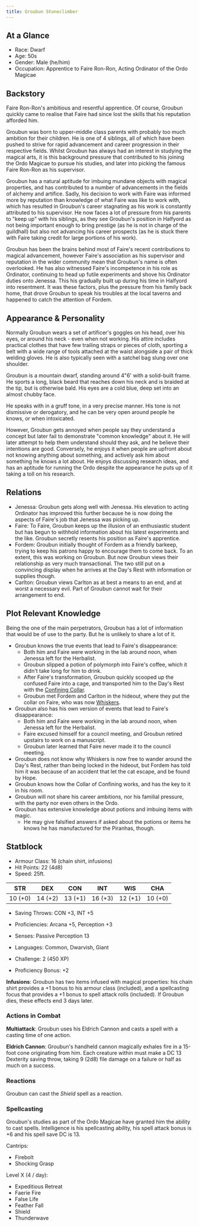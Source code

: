 ```yaml
---
title: Groubun Stoneclimber
---
```

## At a Glance

- Race: Dwarf
- Age: 50s
- Gender: Male (he/him)
- Occupation: Apprentice to Faire Ron-Ron, Acting Ordinator of the Ordo Magicae

## Backstory

Faire Ron-Ron's ambitious and resentful apprentice.
Of course, Groubun quickly came to realise that Faire had since lost the skills that his reputation afforded him.

Groubun was born to upper-middle class parents with probably too much ambition for their children.
He is one of 4 siblings, all of which have been pushed to strive for rapid advancement and career progression in their respective fields.
Whilst Groubun has always had an interest in studying the magical arts, it is this background pressure that contributed to his joining the Ordo Magicae to pursue his studies, and later into picking the famous Faire Ron-Ron as his supervisor.

Groubun has a natural aptitude for imbuing mundane objects with magical properties, and has contributed to a number of advancements in the fields of alchemy and artifice.
Sadly, his decision to work with Faire was informed more by reputation than knowledge of what Faire was like to work with, which has resulted in Groubun's career stagnating as his work is constantly attributed to his supervisor.
He now faces a lot of pressure from his parents to "keep up" with his siblings, as they see Groubun's position in Halfyord as not being important enough to bring prestige (as he is not in charge of the guildhall) but also not advancing his career prospects (as he is stuck there with Faire taking credit for large portions of his work).

Groubun has been the brains behind most of Faire's recent contributions to magical advancement, however Faire's association as his supervisor and reputation in the wider community mean that Groubun's name is often overlooked.
He has also witnessed Faire's incompetence in his role as Ordinator, continuing to head up futile experiments and shove his Ordinator duties onto Jenessa.
This his gradually built up during his time in Halfyord into resentment.
It was these factors, plus the pressure from his family back home, that drove Groubun to speak his troubles at the local taverns and happened to catch the attention of Fordem.

## Appearance & Personality

Normally Groubun wears a set of artificer's goggles on his head, over his eyes, or around his neck - even when not working.
His attire includes practical clothes that have few trailing straps or pieces of cloth, sporting a belt with a wide range of tools attached at the waist alongside a pair of thick welding gloves.
He is also typically seen with a satchel bag slung over one shoulder.

Groubun is a mountain dwarf, standing around 4"6' with a solid-built frame.
He sports a long, black beard that reaches down his neck and is braided at the tip, but is otherwise bald.
His eyes are a cold blue, deep set into an almost chubby face.

He speaks with in a gruff tone, in a very precise manner.
His tone is not dismissive or derogatory, and he can be very open around people he knows, or when intoxicated.

However, Groubun gets annoyed when people say they understand a concept but later fail to demonstrate "common knowledge" about it.
He will later attempt to help them understand should they ask, and he believe their intentions are good.
Conversely, he enjoys it when people are upfront about not knowing anything about something, and actively ask him about something he knows a lot about.
He enjoys discussing research ideas, and has an aptitude for running the Ordo despite the appearance he puts up of it taking a toll on his research.

## Relations

- Jenessa: Groubun gets along well with Jenessa. His elevation to acting Ordinator has improved this further because he is now doing the aspects of Faire's job that Jenessa was picking up.
- Faire: To Faire, Groubun keeps up the illusion of an enthusiastic student but has begun to withhold information about his latest experiments and the like. Groubun secretly resents his position as Faire's apprentice.
- Fordem: Groubun initially thought of Fordem as a friendly barkeep, trying to keep his patrons happy to encourage them to come back. To an extent, this was working on Groubun. But now Groubun views their relationship as very much transactional. The two still put on a convincing display when he arrives at the Day's Rest with information or supplies though.
- Carlton: Groubun views Carlton as at best a means to an end, and at worst a necessary evil. Part of Groubun cannot wait for their arrangement to end.

## Plot Relevant Knowledge

Being the one of the main perpetrators, Groubun has a lot of information that would be of use to the party.
But he is unlikely to share a lot of it.

- Groubun knows the true events that lead to Faire's disappearance:
  - Both him and Faire were working in the lab around noon, when Jenessa left for the Herbalist.
  - Groubun slipped a potion of polymorph into Faire's coffee, which it didn't take long for him to drink.
  - After Faire's transformation, Groubun quickly scooped up the confused Faire into a cage, and transported him to the Day's Rest with the [Confining Collar](../items/confining-collar.md).
  - Groubun met Fordem and Carlton in the hideout, where they put the collar on Faire, who was now [Whiskers](../characters/whiskers.md).
- Groubun also has his own version of events that lead to Faire's disappearance:
  - Both him and Faire were working in the lab around noon, when Jenessa left for the Herbalist.
  - Faire excused himself for a council meeting, and Groubun retired upstairs to work on a manuscript.
  - Groubun later learned that Faire never made it to the council meeting.
- Groubun does not know why Whiskers is now free to wander around the Day's Rest, rather than being locked in the hideout, but Fordem has told him it was because of an accident that let the cat escape, and be found by Hope.
- Groubun knows how the Collar of Confining works, and has the key to it in his room.
- Groubun will not share his career ambitions, nor his familial pressure, with the party nor even others in the Ordo.
- Groubun has extensive knowledge about potions and imbuing items with magic.
  - He may give falsified answers if asked about the potions or items he knows he has manufactured for the Piranhas, though.

## Statblock

- Armour Class: 16 (chain shirt, infusions)
- Hit Points: 22 (4d8)
- Speed: 25ft.

|   STR   |   DEX   |   CON   |   INT   |   WIS   |   CHA   |
|:-------:|:-------:|:-------:|:-------:|:-------:|:-------:|
| 10 (+0) | 14 (+2) | 13 (+1) | 16 (+3) | 12 (+1) | 10 (+0) |

- Saving Throws: CON +3, INT +5
- Proficiencies: Arcana +5, Perception +3
- Senses: Passive Perception 13
- Languages: Common, Dwarvish, Giant

- Challenge: 2 (450 XP)
- Proficiency Bonus: +2

**Infusions**: Groubun has two items infused with magical properties: his chain shirt provides a +1 bonus to his armour class (included), and a spellcasting focus that provides a +1 bonus to spell attack rolls (included).
If Groubun dies, these effects end 3 days later.

### Actions in Combat

**Multiattack**: Groubun uses his Eldrich Cannon and casts a spell with a casting time of one action.

**Eldrich Cannon**: Groubun's handheld cannon magically exhales fire in a 15-foot cone originating from him.
Each creature within must make a DC 13 Dexterity saving throw, taking 9 (2d8) file damage on a failure or half as much on a success.

### Reactions

Groubun can cast the *Shield* spell as a reaction.

### Spellcasting

Groubun's studies as part of the Ordo Magicae have granted him the ability to cast spells.
Intelligence is his spellcasting ability, his spell attack bonus is +6 and his spell save DC is 13.

Cantrips:

- Firebolt
- Shocking Grasp

Level X (4 / day):

- Expeditious Retreat
- Faerie Fire
- False Life
- Feather Fall
- Shield
- Thunderwave
